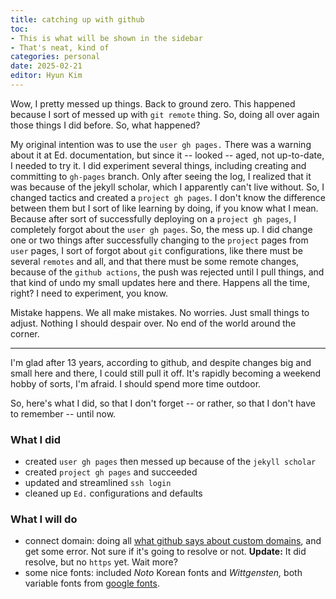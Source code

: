 ```yaml
---
title: catching up with github
toc:
- This is what will be shown in the sidebar
- That's neat, kind of
categories: personal
date: 2025-02-21
editor: Hyun Kim
---
```

Wow, I pretty messed up things. Back to ground zero. This happened because I sort of messed up with `git remote` thing. So, doing all over again those things I did before. So, what happened?

My original intention was to use the `user gh pages.` There was a warning about it at Ed. documentation, but since it -- looked -- aged, not up-to-date, I needed to try it. I did experiment several things, including creating and committing to `gh-pages` branch. Only after seeing the log, I realized that it was because of the jekyll scholar, which I apparently can't live without. So, I changed tactics and created a `project gh pages`. I don't know the difference between them but I sort of like learning by doing, if you know what I mean. Because after sort of successfully deploying on a `project gh pages`, I completely forgot about the `user gh pages`. So, the mess up. I did change one or two things after successfully changing to the `project` pages from `user` pages, I sort of forgot about `git` configurations, like there must be several `remotes` and all, and that there must be some remote changes, because of the `github actions`, the push was rejected until I pull things, and that kind of undo my small updates here and there. Happens all the time, right? I need to experiment, you know.

Mistake happens. We all make mistakes. No worries. Just small things to adjust. Nothing I should despair over. 
No end of the world around the corner.

---

I'm glad after 13 years, according to github, and despite changes big and small here and there, I could still pull it off. It's rapidly becoming a weekend hobby of sorts, I'm afraid. I should spend more time outdoor.

So, here's what I did, so that I don't forget -- or rather, so that I don't have to remember -- until now. 

### What I did

- created `user gh pages` then messed up because of the `jekyll scholar`
- created `project gh pages` and succeeded
- updated and streamlined `ssh login`
- cleaned up `Ed.` configurations and defaults

### What I will do

- connect domain: doing all [what github says about custom domains](https://docs.github.com/en/pages/configuring-a-custom-domain-for-your-github-pages-site/managing-a-custom-domain-for-your-github-pages-site), and get some error. Not sure if it's going to resolve or not. **Update:** It did resolve, but no `https` yet. Wait more?
- some nice fonts: included *Noto* Korean fonts and *Wittgensten,* both variable fonts from [google fonts](https://fonts.google.com/).